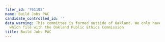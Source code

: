 ```yaml
---
filer_id: '761102'
name: Build Jobs PAC
candidate_controlled_id: ''
data_warning: This committee is formed outside of Oakland. We only have data on committees
  which file with the Oakland Public Ethics Commission
title: Build Jobs PAC
---
```

